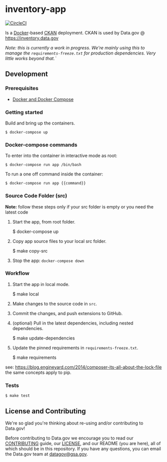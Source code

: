 # inventory-app

[![CircleCI](https://circleci.com/gh/GSA/inventory-app.svg?style=svg)](https://circleci.com/gh/GSA/inventory-app)

Is a [Docker](https://www.docker.com/)-based [CKAN](http://ckan.org) deployment. CKAN is used by Data.gov @ https://inventory.data.gov

_Note: this is currently a work in progress. We're mainly using this to manage
the `requirements-freeze.txt` for production dependencies. Very little works beyond that.`_


## Development


### Prerequisites

- [Docker and Docker Compose](https://docs.docker.com/compose/)


### Getting started

Build and bring up the containers.

    $ docker-compose up


### Docker-compose commands

To enter into the container in interactive mode as root:

    $ docker-compose run app /bin/bash

To run a one off command inside the container:

    $ docker-compose run app {{command}}


### Source Code Folder (**src**)

**Note:** follow these steps only if your src folder is empty or you need the latest code

1. Start the app, from root folder.

    $ docker-compose up

1. Copy app source files to your local src folder.

    $ make copy-src

1. Stop the app: `docker-compose down`


### Workflow

1. Start the app in local mode.

    $ make local

1. Make changes to the source code in `src`.
1. Commit the changes, and push extensions to GitHub.
1. (optional) Pull in the latest dependencies, including nested dependencies.

    $ make update-dependencies

1. Update the pinned requirements in `requirements-freeze.txt`.

    $ make requirements

see: https://blog.engineyard.com/2014/composer-its-all-about-the-lock-file
the same concepts apply to pip.


### Tests

    $ make test


## License and Contributing

We're so glad you're thinking about re-using and/or contributing to Data.gov!

Before contributing to Data.gov we encourage you to read our
[CONTRIBUTING](CONTRIBUTING.md) guide, our [LICENSE](LICENSE.md), and our README
(you are here), all of which should be in this repository. If you have any
questions, you can email the Data.gov team at
[datagov@gsa.gov](mailto:datagov@gsa.gov).
